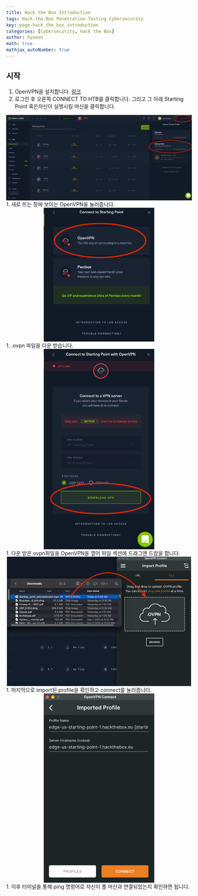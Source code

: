 ```yaml
---
title: Hack the Box Introduction
tags: Hack-the-Box Penetration-Testing Cybersecurity
key: page-hack_the_box_introduction
categories: [Cybersecurity, Hack the Box]
author: hyoeun
math: true
mathjax_autoNumber: true
---
```


## 시작
1. OpenVPN을 설치합니다. [링크](https://openvpn.net/download-open-vpn/)
1. 로그인 후 오른쪽 CONNECT TO HTB를 클릭합니다. 그리고 그 아래 Starting Point 혹은자신이 실행시킬 머신을 클릭합니다.
<img alt=" " src="/assets/images/htb_start_1.png" width="600px" style="display: block;margin-left: auto;margin-right: auto;">
1. 새로 뜨는 창에 보이는 OpenVPN을 눌러줍니다.
<img alt=" " src="/assets/images/htb_start_2.png" width="300px" style="display: block;margin-left: auto;margin-right: auto;">
1. .ovpn 파일을 다운 받습니다.
<img alt=" " src="/assets/images/htb_start_3.png" width="300px" style="display: block;margin-left: auto;margin-right: auto;">
1. 다운 받은 ovpn파일을 OpenVPN을 열어 파일 섹션에 드래그앤 드랍을 합니다.
<img alt=" " src="/assets/images/htb_start_4.png" width="500px" style="display: block;margin-left: auto;margin-right: auto;">
1. 마지막으로 import된 profile을 확인하고 connect를 눌러줍니다.
<img alt=" " src="/assets/images/htb_start_5.png" width="300px" style="display: block;margin-left: auto;margin-right: auto;">
1. 이후 터미널을 통해 ping 명령어로 자신이 풀 머신과 연결되었는지 확인하면 됩니다.